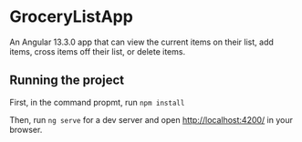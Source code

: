 # GroceryListApp

An Angular 13.3.0 app that can view the current items on their list, add items, cross items off their list, or delete items.

## Running the project

First, in the command propmt, run `npm install`

Then, run `ng serve` for a dev server and open <http://localhost:4200/> in your browser.
